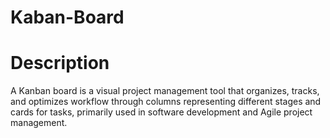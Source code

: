 # Kaban-Board
# Description
A Kanban board is a visual project management tool that organizes, tracks, and optimizes workflow through columns representing different stages and cards for tasks, primarily used in software development and Agile project management.

